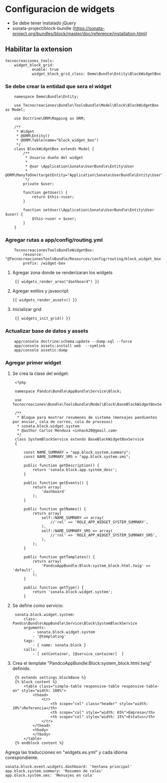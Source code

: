 # Configuracion de widgets

- Se debe tener instalado jQuery
- sonata-project/block-bundle (https://sonata-project.org/bundles/block/master/doc/reference/installation.html)

## Habilitar la extension
    tecnocreaciones_tools:
        widget_block_grid:
                enable: true
                widget_block_grid_class: Demo\Bundle\Entity\BlockWidgetBox

### Se debe crear la entidad que sera el widget

        namespace Demo\Bundle\Entity;

        use Tecnocreaciones\Bundle\ToolsBundle\Model\Block\BlockWidgetBox as Model;

        use Doctrine\ORM\Mapping as ORM;

        /**
         * Widget
         * @ORM\Entity()
         * @ORM\Table(name="block_widget_box")
         */
        class BlockWidgetBox extends Model {
            /**
             * Usuario dueño del widget
             *
             * @var \Application\Sonata\UserBundle\Entity\User
             * @ORM\ManyToOne(targetEntity="Application\Sonata\UserBundle\Entity\User")
             */
            private $user;

            function getUser() {
                return $this->user;
            }

            function setUser(\Application\Sonata\UserBundle\Entity\User $user) {
                $this->user = $user;
            }
        }


### Agregar rutas a app/config/routing.yml

        TecnocreacionesToolsBundleWidgetBox:
            resource: "@TecnocreacionesToolsBundle/Resources/config/routing/block_widget_box.yml"
            prefix: /widget-box

1. Agregar zona donde se renderizaran los widgets

        {{ widgets_render_area("dashboard") }}

2.  Agregar estilos y javascript

        {{ widgets_render_assets() }}

3. Inicializar grid

        {{ widgets_init_grid() }}

### Actualizar base de datos y assets

        app/console doctrine:schema:update --dump-sql --force
        app/console assets:install web  --symlink
        app/console assetic:dump

### Agregar primer widget

1. Se crea la clase del widget:

        <?php

        namespace Pandco\Bundle\AppBundle\Service\Block;

        use Tecnocreaciones\Bundle\ToolsBundle\Model\Block\BaseBlockWidgetBoxService;

        /**
         * Bloque para mostrar resumenes de sistema (mensajes pendientes por enviar, cola de correo, cola de procesos)
         * sonata.block.widget.system
         * @author Carlos Mendoza <inhack20@gmail.com>
         */
        class SystemBlockService extends BaseBlockWidgetBoxService
        {

            const NAME_SUMMARY = "app.block.system.summary";
            const NAME_SUMMARY_SMS = "app.block.system.sms";

            public function getDescription() {
                return 'sonata.block.app.system_desc';
            }

            public function getEvents() {
                return array(
                    'dashboard'
                );
            }

            public function getNames() {
                return array(
                    self::NAME_SUMMARY => array(
                        //'rol' => 'ROLE_APP_WIDGET_SYSTEM_SUMMARY',
                    ),
                    self::NAME_SUMMARY_SMS => array(
                        //'rol' => 'ROLE_APP_WIDGET_SYSTEM_SUMMARY_SMS',
                    ),
                );
            }

            public function getTemplates() {
                return array(
                    'PandcoAppBundle:Block:system_block.html.twig' => 'default',
                );
            }

            public function getType() {
                return 'sonata.block.widget.system';
            }

2. Se define como servicio:

        sonata.block.widget.system:
            class: Pandco\Bundle\AppBundle\Service\Block\SystemBlockService
            arguments:
                - sonata.block.widget.system
                - '@templating'
            tags:
                - { name: sonata.block }
            calls:
                - [ setContainer, [@service_container]  ]
3. Crea el template "PandcoAppBundle:Block:system_block.html.twig" definido.

        {% extends settings.blockBase %}
        {% block content %}
            <table class="simple-table responsive-table responsive-table-on" style="width: 100%">
                <thead>            
                    <tr>
                        <th scope="col" class="header" style="width: 20%">Referencia</th>
                        <th scope="col" style="width: 65%">Empresa</th>
                        <th scope="col" style="width: 15%">Estatus</th>
                    </tr>
                </thead>
                <tbody>
                </tbody>
            </table>
        {% endblock content %}

Agrega las traducciones en "widgets.es.yml" y cada idioma corespondiente.

    sonata.block.event.widgets.dashboard: 'Ventana principal'
    app.block.system.summary: 'Resumen de colas'
    app.block.system.sms: 'Mensajes en cola'
